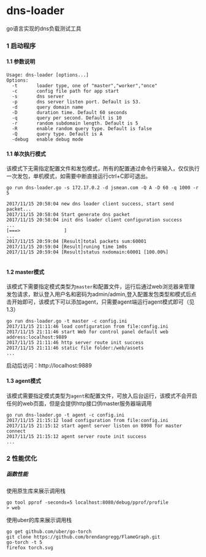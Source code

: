 # dns-loader
go语言实现的dns负载测试工具

### 1 启动程序

#### 1.1 参数说明

```
Usage: dns-loader [options...] 
Options:
  -t       loader type, one of "master","worker","once"
  -c       config file path for app start
  -s       dns server
  -p       dns server listen port. Default is 53.
  -d       query domain name
  -D       duration time. Default 60 seconds
  -q       query per second. Default is 10
  -r       random subdomain length. Default is 5
  -R       enable random query type. Default is false
  -Q       query type. Default is A
  -debug   enable debug mode
```


#### 1.1  单次执行模式
 
该模式下无需指定配置文件和发包模式，所有的配置通过命令行来输入，仅仅执行一次发包，单机模式，如需要中断直接运行ctrl+C即可退出。

```
go run dns-loader.go -s 172.17.0.2 -d jsmean.com -Q A -D 60 -q 1000 -r 5

2017/11/15 20:58:04 new dns loader client success, start send packet...
2017/11/15 20:58:04 Start generate dns packet
2017/11/15 20:58:04 init dns loader client configuration success
...
[===>                ] 
...
2017/11/15 20:59:04 [Result]total packets sum:60001
2017/11/15 20:59:04 [Result]runing time 1m0s
2017/11/15 20:59:04 [Result]status nxdomain:60001 [100.00%]


```
#### 1.2  master模式

该模式下需要指定模式类型为`master`和配置文件，运行后通过web浏览器来管理发包请求，默认登入用户名和密码为admin/admin,登入配置发包类型和模式后点击开始即可，该模式下可以添加agent，只需要agent端运行agent模式即可（见1.3）
```
go run dns-loader.go -t master -c config.ini 
2017/11/15 21:11:46 load configuration from file:config.ini
2017/11/15 21:11:46 start Web for control panel default web address:localhost:9889
2017/11/15 21:11:46 http server route init success
2017/11/15 21:11:46 static file folder:/web/assets
...
```
启动后访问：http://localhost:9889

#### 1.3  agent模式

该模式需要指定模式类型为`agent`和配置文件，可放入后台运行，该模式不会开启任何的web页面，但是会提供http接口供master服务器端调用
```
go run dns-loader.go -t agent -c config.ini 
2017/11/15 21:15:12 load configuration from file:config.ini
2017/11/15 21:15:12 start agent server listen on 8998 for master connect
2017/11/15 21:15:12 agent server route init success
...
```

### 2 性能优化

##### 函数性能

使用原生库来展示调用栈

```
go tool pprof -seconds=5 localhost:8080/debug/pprof/profile
> web
```

使用uber的库来展示调用栈
```
go get github.com/uber/go-torch
git clone https://github.com/brendangregg/FlameGraph.git
go-torch -t 5
firefox torch.svg

```

